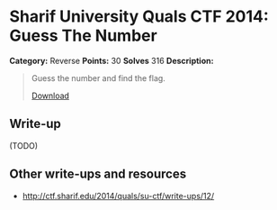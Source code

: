 # Sharif University Quals CTF 2014: Guess The Number

**Category:** Reverse
**Points:** 30
**Solves** 316
**Description:**

> Guess the number and find the flag.
>
> [Download](guess.jar)

## Write-up

(TODO)

## Other write-ups and resources

* <http://ctf.sharif.edu/2014/quals/su-ctf/write-ups/12/>
